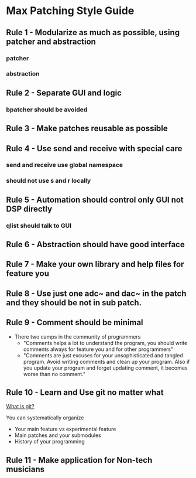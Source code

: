 # Max Patching Style Guide

## Rule 1 - Modularize as much as possible, using patcher and abstraction

### patcher


### abstraction



## Rule 2 - Separate GUI and logic

### bpatcher should be avoided


## Rule 3 - Make patches reusable as possible


## Rule 4 - Use send and receive with special care

### send and receive use global namespace

### should not use s and r locally

### 


## Rule 5 - Automation should control only GUI not DSP directly


### qlist should talk to GUI


### 


## Rule 6 - Abstraction should have good interface

## Rule 7 - Make your own library and help files for feature you



## Rule 8 - Use just one adc~ and dac~ in the patch and they should be not in sub patch.



## Rule 9 - Comment should be minimal

- There two camps in the community of programmers
    - "Comments helps a lot to understand the program, you should write comments always for feature you and for other programmers"
    - "Comments are just excuses for your unsophisticated and tangled program. Avoid writing comments and clean up your program. Also if you update your program and forget updating comment, it becomes worse than no comment." 
    
## Rule 10 - Learn and Use git no matter what

[What is git?](https://git-scm.com/book/en/v2/Getting-Started-What-is-Git%3F)

You can systematically organize

- Your main feature vs experimental feature
- Main patches and your submodules
- History of your programming

## Rule 11 - Make application for Non-tech musicians

